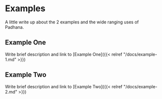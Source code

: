 # Examples

A little write up about the 2 examples and the wide ranging uses of Padhana.

## Example One

Write brief description and link to [Example One]({{< relref "/docs/example-1.md" >}})

## Example Two

Write brief description and link to [Example Two]({{< relref "/docs/example-2.md" >}})